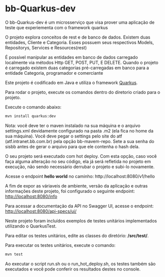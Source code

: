 # bb-Quarkus-dev


O bb-Quarkus-dev é um microsserviço que visa prover uma aplicação de teste que experiementa com o framework quarkus

O projeto explora conceitos de rest e de banco de dados.
Existem duas entidades, Cliente e Categoria. Esses possuem seus respectivos Models, Repositorys, Services e Resources(rest)

É possível manipular as entidades em banco de dados carregado localmente via métodos Http GET, POST, PUT, E DELETE. 
Quando o projeto é carregado existem duas categorias pré-carregadas em banco para a entidade Categoria, programador e comerciante


Este projeto é codificado em Java e utiliza o framework [Quarkus](<https://quarkus.io/>).


Para rodar o projeto, execute os comandos dentro do diretorio criado para o projeto.

Execute o comando abaixo: 

```bash 
mvn install quarkus:dev             
```

Nota: você deve ter o maven instalado na sua máquina e o arquivo settings.xml devidamente configurado na pasta .m2 (ela fica no home da sua máquina). Você deve pegar o settings pelo site do atf (atf.intranet.bb.com.br) pela opção bb-mavem-repo. Sete a sua senha do sisbb antes de gerar o arquivo para que ele contenha o hash dela. 

O seu projeto será executado com hot deploy. Com esta opção, caso você faça alguma alteração no seu código, ela já será refletida no projeto em execução, não sendo necessário derrubar o projeto e subi-lo novamente. 

Acesse o endpoint **hello world** no caminho: http://localhost:8080/v1/hello



A fim de expor as váriaveis de ambiente, versão da aplicação e outras informações deste projeto, foi configurado o seguinte endpoint: <http://localhost:8080/info>

Para acessar a documentação da API no Swagger UI, acesse o endpoint: <http://localhost:8080/api-specs/ui/>





Neste projeto foram incluídos exemplos de testes unitários implementados utilizando o QuarkusTest.

Para editar os testes unitários, edite as classes do diretório: **/src/test/**.

Para executar os testes unitários, execute o comando:

``` bash
mvn test
```

Ao executar o script run.sh ou o run_hot_deploy.sh, os testes também são executados e você pode conferir os resultados destes no console. 